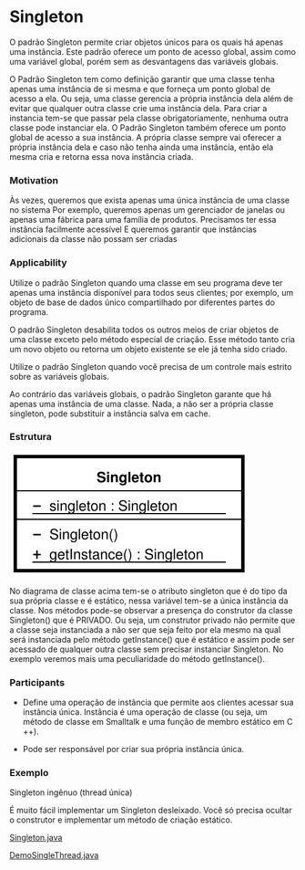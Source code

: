# Singleton

O padrão Singleton permite criar objetos únicos para os quais há apenas uma instância. Este padrão oferece um ponto de acesso global, assim como uma variável global, porém sem as desvantagens das variáveis globais.

O Padrão Singleton tem como definição garantir que uma classe tenha apenas uma instância de si mesma e que forneça um ponto global de acesso a ela. Ou seja, uma classe gerencia a própria instância dela além de evitar que qualquer outra classe crie uma instância dela. Para criar a instancia tem-se que passar pela classe obrigatoriamente, nenhuma outra classe pode instanciar ela. O Padrão Singleton também oferece um ponto global de acesso a sua instância. A própria classe sempre vai oferecer a própria instância dela e caso não tenha ainda uma instância, então ela mesma cria e retorna essa nova instância criada.

### Motivation 

Às vezes, queremos que exista apenas uma única instância de uma classe no sistema
Por exemplo, queremos apenas um gerenciador de janelas ou apenas uma fábrica para uma família de produtos.
Precisamos ter essa instância facilmente acessível
E queremos garantir que instâncias adicionais da classe não possam ser criadas

### Applicability

Utilize o padrão Singleton quando uma classe em seu programa deve ter apenas uma instância disponível para todos seus clientes; por exemplo, um objeto de base de dados único compartilhado por diferentes partes do programa.

 O padrão Singleton desabilita todos os outros meios de criar objetos de uma classe exceto pelo método especial de criação. Esse método tanto cria um novo objeto ou retorna um objeto existente se ele já tenha sido criado.

 Utilize o padrão Singleton quando você precisa de um controle mais estrito sobre as variáveis globais.

 Ao contrário das variáveis globais, o padrão Singleton garante que há apenas uma instância de uma classe. Nada, a não ser a própria classe singleton, pode substituir a instância salva em cache.
 
 ### Estrutura 
 
 ![Estryt](https://raw.githubusercontent.com/IgorAmato/Faculdade/master/Singleton/Estryt.png)
 
 No diagrama de classe acima tem-se o atributo singleton que é do tipo da sua própria classe e é estático, nessa variável tem-se a única instância da classe. Nos métodos pode-se observar a presença do construtor da classe Singleton() que é PRIVADO. Ou seja, um construtor privado não permite que a classe seja instanciada a não ser que seja feito por ela mesmo na qual será instanciada pelo método getInstance() que é estático e assim pode ser acessado de qualquer outra classe sem precisar instanciar Singleton. No exemplo veremos mais uma peculiaridade do método getInstance().
 
 ### Participants
 
- Define uma operação de instância que permite aos clientes acessar sua instância única. Instância é uma operação de classe (ou seja, um método de classe em Smalltalk e uma função de membro estático em C ++).

- Pode ser responsável por criar sua própria instância única.

### Exemplo 

Singleton ingênuo (thread única)

É muito fácil implementar um Singleton desleixado. Você só precisa ocultar o construtor e implementar um método de criação estático.

[Singleton.java](https://github.com/IgorAmato/Faculdade/blob/master/Singleton/Singleton.java) 

[DemoSingleThread.java](https://github.com/IgorAmato/Faculdade/blob/master/Singleton/DemoSingleThread.java)

 


